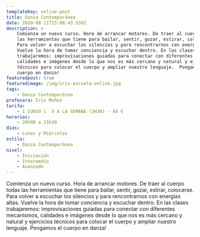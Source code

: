 ```yaml
---
templateKey: online-post
title: Danza Contemporánea
date: 2020-08-11T15:08:43.538Z
description: >
    Comienza un nuevo curso. Hora de arrancar motores. De traer al cuerpo todas
    las herramientas que tiene para bailar, sentir, gozar, estirar, colocarse.
    Para volver a escuchar los silencios y para rencontrarnos con energías altas.
    Vuelve la hora de tomar conciencia y escuchar dentro. En las clases
    trabajaremos: improvisaciones guiadas para conectar con diferentes mecanismos,
    calidades e imágenes desde lo que nos es más cercano y natural y ejercicios
    técnicos para colocar el cuerpo y ampliar nuestro lenguaje.  Pongamos el
    cuerpo en danza!
featuredpost: true
featuredimage: /img/iris-escuela-online.jpg
tags:
    - Danza Contemporárea
profesora: Iris Muñoz
tarifa:
    - 1 CURSO 1  X A LA SEMANA (1H30) - 60 €
horarios:
    - 20h00 a 21h30
dias:
    - Lunes y Miércoles
estilo:
    - Danza Contemporánea
nivel:
    - Iniciación
    - Intermedio
    - Avanzado
---
```


Comienza un nuevo curso. Hora de arrancar motores. De traer al cuerpo todas las herramientas que tiene para bailar, sentir, gozar, estirar, colocarse. Para volver a escuchar los silencios y para rencontrarnos con energías altas. Vuelve la hora de tomar conciencia y escuchar dentro.
En las clases trabajaremos: improvisaciones guiadas para conectar con diferentes mecanismos, calidades e imágenes desde lo que nos es más cercano y natural y ejercicios técnicos para colocar el cuerpo y ampliar nuestro lenguaje.
Pongamos el cuerpo en danza!

